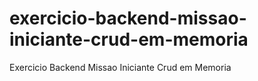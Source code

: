 # exercicio-backend-missao-iniciante-crud-em-memoria
Exercicio Backend Missao Iniciante Crud em Memoria
